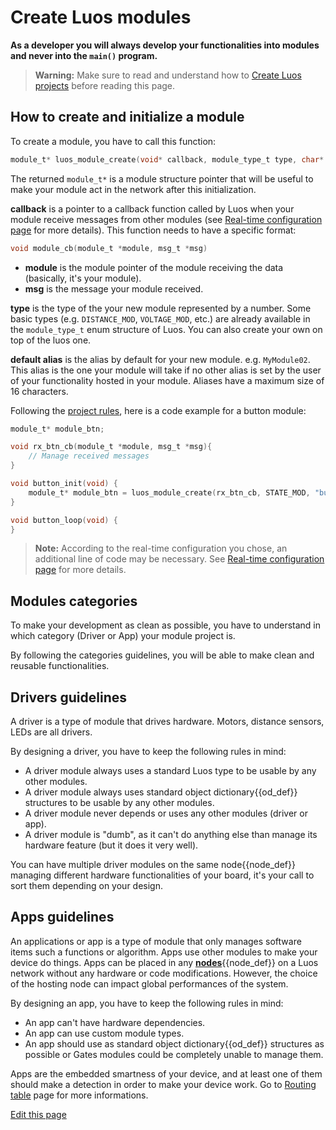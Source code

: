 
# Create Luos modules
**As a developer you will always develop your functionalities into modules and never into the `main()` program.**

> **Warning:** Make sure to read and understand how to [Create Luos projects](/_pages/low/modules/create-project.md) before reading this page.

## How to create and initialize a module

To create a module, you have to call this function:
```c
module_t* luos_module_create(void* callback, module_type_t type, char* default_alias);
```

The returned `module_t*` is a module structure pointer that will be useful to make your module act in the network after this initialization.

 **callback** is a pointer to a callback function called by Luos when your module receive messages from other modules (see [Real-time configuration page](/_pages/low/modules/rt-config.md) for more details).
 This function needs to have a specific format:

 ```c
 void module_cb(module_t *module, msg_t *msg)
 ```

 - **module** is the module pointer of the module receiving the data (basically, it's your module).
 - **msg** is the message your module received.


 **type** is the type of the your new module represented by a number. Some basic types (e.g. `DISTANCE_MOD`, `VOLTAGE_MOD`, etc.) are already available in the `module_type_t` enum structure of Luos. You can also create your own on top of the luos one.

 **default alias** is the alias by default for your new module. e.g. `MyModule02`. This alias is the one your module will take if no other alias is set by the user of your functionality hosted in your module. Aliases have a maximum size of 16 characters.


Following the [project rules](/_pages/low/modules/create-project.html#basic-modules-functions), here is a code example for a button module:

```c
module_t* module_btn;

void rx_btn_cb(module_t *module, msg_t *msg){
    // Manage received messages
}

void button_init(void) {
    module_t* module_btn = luos_module_create(rx_btn_cb, STATE_MOD, "button_mod");
}

void button_loop(void) {
}
```

> **Note:** According to the real-time configuration you chose, an additional line of code may be necessary. See [Real-time configuration page](/_pages/low/modules/rt-config.md) for more details.

## Modules categories
To make your development as clean as possible, you have to understand in which category (Driver or App) your module project is.

By following the categories guidelines, you will be able to make clean and reusable functionalities.

## Drivers guidelines
A driver is a type of module that drives hardware. Motors, distance sensors, LEDs are all drivers.

By designing a driver, you have to keep the following rules in mind:

 - A driver module always uses a standard Luos type to be usable by any other modules.
 - A driver module always uses standard <span class="cust_tooltip">object dictionary<span class="cust_tooltiptext">{{od_def}}</span></span> structures to be usable by any other modules.
 - A driver module never depends or uses any other modules (driver or app).
 - A driver module is "dumb", as it can't do anything else than manage its hardware feature (but it does it very well).

 You can have multiple driver modules on the same <span class="cust_tooltip">node<span class="cust_tooltiptext">{{node_def}}</span></span> managing different hardware functionalities of your board, it's your call to sort them depending on your design.

## Apps guidelines
An applications or app is a type of module that only manages software items such a functions or algorithm. Apps use other modules to make your device do things.
Apps can be placed in any <span class="cust_tooltip">[**nodes**](#node)<span class="cust_tooltiptext">{{node_def}}</span></span> on a Luos network without any hardware or code modifications. However, the choice of the hosting node can impact global performances of the system.

By designing an app, you have to keep the following rules in mind:

 - An app can't have hardware dependencies.
 - An app can use custom module types.
 - An app should use as standard <span class="cust_tooltip">object dictionary<span class="cust_tooltiptext">{{od_def}}</span></span> structures as possible or Gates modules could be completely unable to manage them.

Apps are the embedded smartness of your device, and at least one of them should make a detection in order to make your device work. Go to [Routing table](/_pages/low/modules/routing-table.md) page for more informations.

<div class="cust_edit_page"><a href="https://{{gh_path}}/_pages/low/modules/create-modules.md">Edit this page</a></div>
